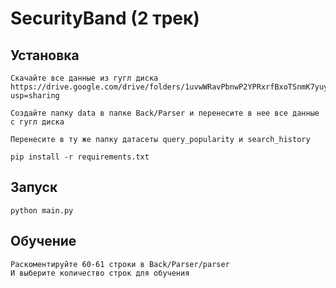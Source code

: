 # SecurityBand (2 трек)

## Установка

```
Скачайте все данные из гугл диска
https://drive.google.com/drive/folders/1uvwWRavPbnwP2YPRxrfBxoTSnmK7yuyc?usp=sharing
```
```
Создайте папку data в папке Back/Parser и перенесите в нее все данные с гугл диска
```
```
Перенесите в ту же папку датасеты query_popularity и search_history
```
```
pip install -r requirements.txt
```
## Запуск 
```
python main.py
```

## Обучение
```
Раскоментируйте 60-61 строки в Back/Parser/parser
И выберите количество строк для обучения
```

## 